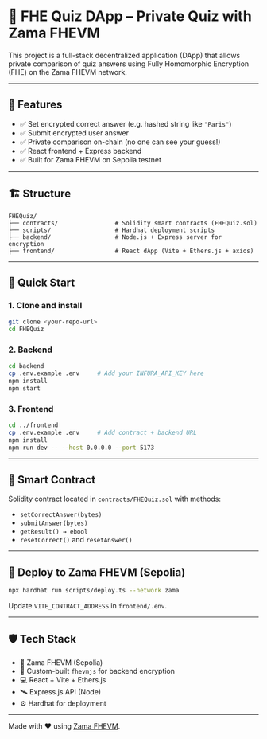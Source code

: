 # 🔐 FHE Quiz DApp – Private Quiz with Zama FHEVM

This project is a full-stack decentralized application (DApp) that allows private comparison of quiz answers using Fully Homomorphic Encryption (FHE) on the Zama FHEVM network.

---

## 🧩 Features

- ✅ Set encrypted correct answer (e.g. hashed string like `"Paris"`)
- ✅ Submit encrypted user answer
- ✅ Private comparison on-chain (no one can see your guess!)
- ✅ React frontend + Express backend
- ✅ Built for Zama FHEVM on Sepolia testnet

---

## 🏗 Structure

```
FHEQuiz/
├── contracts/                # Solidity smart contracts (FHEQuiz.sol)
├── scripts/                  # Hardhat deployment scripts
├── backend/                  # Node.js + Express server for encryption
├── frontend/                 # React dApp (Vite + Ethers.js + axios)
```

---

## 🚀 Quick Start

### 1. Clone and install
```bash
git clone <your-repo-url>
cd FHEQuiz
```

### 2. Backend
```bash
cd backend
cp .env.example .env     # Add your INFURA_API_KEY here
npm install
npm start
```

### 3. Frontend
```bash
cd ../frontend
cp .env.example .env     # Add contract + backend URL
npm install
npm run dev -- --host 0.0.0.0 --port 5173
```

---

## 🧠 Smart Contract

Solidity contract located in `contracts/FHEQuiz.sol` with methods:
- `setCorrectAnswer(bytes)`
- `submitAnswer(bytes)`
- `getResult() → ebool`
- `resetCorrect()` and `resetAnswer()`

---

## 📡 Deploy to Zama FHEVM (Sepolia)

```bash
npx hardhat run scripts/deploy.ts --network zama
```

Update `VITE_CONTRACT_ADDRESS` in `frontend/.env`.

---

## 🛡 Tech Stack

- 🧠 Zama FHEVM (Sepolia)
- 🔐 Custom-built `fhevmjs` for backend encryption
- 💻 React + Vite + Ethers.js
- 🛰 Express.js API (Node)
- ⚙️ Hardhat for deployment

---

Made with ❤️ using [Zama FHEVM](https://docs.zama.ai/).
